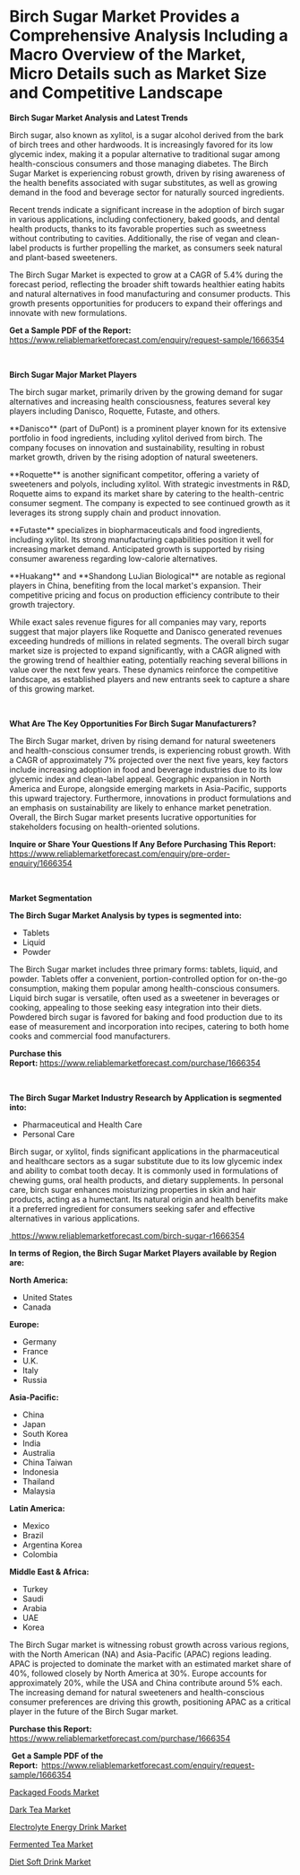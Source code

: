 <p><h1>Birch Sugar Market Provides a Comprehensive Analysis Including a Macro Overview of the Market, Micro Details such as Market Size and Competitive Landscape</h1></p><p><strong>Birch Sugar Market Analysis and Latest Trends</strong></p>
<p><p>Birch sugar, also known as xylitol, is a sugar alcohol derived from the bark of birch trees and other hardwoods. It is increasingly favored for its low glycemic index, making it a popular alternative to traditional sugar among health-conscious consumers and those managing diabetes. The Birch Sugar Market is experiencing robust growth, driven by rising awareness of the health benefits associated with sugar substitutes, as well as growing demand in the food and beverage sector for naturally sourced ingredients.</p><p>Recent trends indicate a significant increase in the adoption of birch sugar in various applications, including confectionery, baked goods, and dental health products, thanks to its favorable properties such as sweetness without contributing to cavities. Additionally, the rise of vegan and clean-label products is further propelling the market, as consumers seek natural and plant-based sweeteners. </p><p>The Birch Sugar Market is expected to grow at a CAGR of 5.4% during the forecast period, reflecting the broader shift towards healthier eating habits and natural alternatives in food manufacturing and consumer products. This growth presents opportunities for producers to expand their offerings and innovate with new formulations.</p></p>
<p><strong>Get a Sample PDF of the Report:&nbsp;</strong> <a href="https://www.reliablemarketforecast.com/enquiry/request-sample/1666354?utm_campaign=1167&utm_medium=2&utm_source=Github&utm_content=ia&utm_term=07042025&utm_id=birch-sugar">https://www.reliablemarketforecast.com/enquiry/request-sample/1666354</a></p>
<p>&nbsp;</p>
<p><strong>Birch Sugar Major Market Players</strong></p>
<p><p>The birch sugar market, primarily driven by the growing demand for sugar alternatives and increasing health consciousness, features several key players including Danisco, Roquette, Futaste, and others. </p><p>**Danisco** (part of DuPont) is a prominent player known for its extensive portfolio in food ingredients, including xylitol derived from birch. The company focuses on innovation and sustainability, resulting in robust market growth, driven by the rising adoption of natural sweeteners.</p><p>**Roquette** is another significant competitor, offering a variety of sweeteners and polyols, including xylitol. With strategic investments in R&D, Roquette aims to expand its market share by catering to the health-centric consumer segment. The company is expected to see continued growth as it leverages its strong supply chain and product innovation.</p><p>**Futaste** specializes in biopharmaceuticals and food ingredients, including xylitol. Its strong manufacturing capabilities position it well for increasing market demand. Anticipated growth is supported by rising consumer awareness regarding low-calorie alternatives.</p><p>**Huakang** and **Shandong LuJian Biological** are notable as regional players in China, benefiting from the local market's expansion. Their competitive pricing and focus on production efficiency contribute to their growth trajectory.</p><p>While exact sales revenue figures for all companies may vary, reports suggest that major players like Roquette and Danisco generated revenues exceeding hundreds of millions in related segments. The overall birch sugar market size is projected to expand significantly, with a CAGR aligned with the growing trend of healthier eating, potentially reaching several billions in value over the next few years. These dynamics reinforce the competitive landscape, as established players and new entrants seek to capture a share of this growing market.</p></p>
<p>&nbsp;</p>
<p><strong>What Are The Key Opportunities For Birch Sugar Manufacturers?</strong></p>
<p><p>The Birch Sugar market, driven by rising demand for natural sweeteners and health-conscious consumer trends, is experiencing robust growth. With a CAGR of approximately 7% projected over the next five years, key factors include increasing adoption in food and beverage industries due to its low glycemic index and clean-label appeal. Geographic expansion in North America and Europe, alongside emerging markets in Asia-Pacific, supports this upward trajectory. Furthermore, innovations in product formulations and an emphasis on sustainability are likely to enhance market penetration. Overall, the Birch Sugar market presents lucrative opportunities for stakeholders focusing on health-oriented solutions.</p></p>
<p><strong>Inquire or Share Your Questions If Any Before Purchasing This Report:</strong> <a href="https://www.reliablemarketforecast.com/enquiry/pre-order-enquiry/1666354?utm_campaign=1167&utm_medium=2&utm_source=Github&utm_content=ia&utm_term=07042025&utm_id=birch-sugar">https://www.reliablemarketforecast.com/enquiry/pre-order-enquiry/1666354</a></p>
<p>&nbsp;</p>
<p><strong>Market Segmentation</strong></p>
<p><strong>The Birch Sugar Market Analysis by types is segmented into:</strong></p>
<p><ul><li>Tablets</li><li>Liquid</li><li>Powder</li></ul></p>
<p><p>The Birch Sugar market includes three primary forms: tablets, liquid, and powder. Tablets offer a convenient, portion-controlled option for on-the-go consumption, making them popular among health-conscious consumers. Liquid birch sugar is versatile, often used as a sweetener in beverages or cooking, appealing to those seeking easy integration into their diets. Powdered birch sugar is favored for baking and food production due to its ease of measurement and incorporation into recipes, catering to both home cooks and commercial food manufacturers.</p></p>
<p><strong>Purchase this Report:&nbsp;</strong><a href="https://www.reliablemarketforecast.com/purchase/1666354?utm_campaign=1167&utm_medium=2&utm_source=Github&utm_content=ia&utm_term=07042025&utm_id=birch-sugar">https://www.reliablemarketforecast.com/purchase/1666354</a></p>
<p>&nbsp;</p>
<p><strong>The Birch Sugar Market Industry Research by Application is segmented into:</strong></p>
<p><ul><li>Pharmaceutical and Health Care</li><li>Personal Care</li></ul></p>
<p><p>Birch sugar, or xylitol, finds significant applications in the pharmaceutical and healthcare sectors as a sugar substitute due to its low glycemic index and ability to combat tooth decay. It is commonly used in formulations of chewing gums, oral health products, and dietary supplements. In personal care, birch sugar enhances moisturizing properties in skin and hair products, acting as a humectant. Its natural origin and health benefits make it a preferred ingredient for consumers seeking safer and effective alternatives in various applications.</p></p>
<p><a href="https://www.reliablemarketforecast.com/birch-sugar-r1666354?utm_campaign=1167&utm_medium=2&utm_source=Github&utm_content=ia&utm_term=07042025&utm_id=birch-sugar">&nbsp;https://www.reliablemarketforecast.com/birch-sugar-r1666354</a></p>
<p><strong>In terms of Region, the Birch Sugar Market Players available by Region are:</strong></p>
<p>
    <p> <strong> North America: </strong>
        <ul>
            <li>United States</li>
            <li>Canada</li>
        </ul>
        </p> 
    <p> <strong> Europe: </strong>
        <ul>
            <li>Germany</li>
            <li>France</li>
            <li>U.K.</li>
            <li>Italy</li>
            <li>Russia</li>
        </ul>
        </p> 
    <p> <strong> Asia-Pacific: </strong>
        <ul>
            <li>China</li>
            <li>Japan</li>
            <li>South Korea</li>
            <li>India</li>
            <li>Australia</li>
            <li>China Taiwan</li>
            <li>Indonesia</li>
            <li>Thailand</li>
            <li>Malaysia</li>
        </ul>
        </p> 
    <p> <strong> Latin America: </strong>
        <ul>
            <li>Mexico</li>
            <li>Brazil</li>
            <li>Argentina Korea</li>
            <li>Colombia</li>
        </ul>
        </p> 
    <p> <strong> Middle East & Africa: </strong>
        <ul>
            <li>Turkey</li>
            <li>Saudi</li>
            <li>Arabia</li>
            <li>UAE</li>
            <li>Korea</li>
        </ul>
    </p>
    </p>
<p><p>The Birch Sugar market is witnessing robust growth across various regions, with the North American (NA) and Asia-Pacific (APAC) regions leading. APAC is projected to dominate the market with an estimated market share of 40%, followed closely by North America at 30%. Europe accounts for approximately 20%, while the USA and China contribute around 5% each. The increasing demand for natural sweeteners and health-conscious consumer preferences are driving this growth, positioning APAC as a critical player in the future of the Birch Sugar market.</p></p>
<p><strong>Purchase this Report: </strong><a href="https://www.reliablemarketforecast.com/purchase/1666354?utm_campaign=1167&utm_medium=2&utm_source=Github&utm_content=ia&utm_term=07042025&utm_id=birch-sugar">https://www.reliablemarketforecast.com/purchase/1666354</a></p>
<p>&nbsp;<strong>Get a Sample PDF of the Report:&nbsp;&nbsp;</strong><a href="https://www.reliablemarketforecast.com/enquiry/request-sample/1666354?utm_campaign=1167&utm_medium=2&utm_source=Github&utm_content=ia&utm_term=07042025&utm_id=birch-sugar">https://www.reliablemarketforecast.com/enquiry/request-sample/1666354</a></p>
<p><strong></strong></p>
<p><p><a href="https://github.com/arocasanzib6/Market-Research-Report-List-1/blob/main/packaged-foods-market.md?utm_campaign=1167&utm_medium=2&utm_source=Github&utm_content=ia&utm_term=07042025&utm_id=birch-sugar">Packaged Foods Market</a></p><p><a href="https://github.com/arneslullapq/Market-Research-Report-List-1/blob/main/dark-tea-market.md?utm_campaign=1167&utm_medium=2&utm_source=Github&utm_content=ia&utm_term=07042025&utm_id=birch-sugar">Dark Tea Market</a></p><p><a href="https://github.com/thatejanet4y/Market-Research-Report-List-1/blob/main/electrolyte-energy-drink-market.md?utm_campaign=1167&utm_medium=2&utm_source=Github&utm_content=ia&utm_term=07042025&utm_id=birch-sugar">Electrolyte Energy Drink Market</a></p><p><a href="https://github.com/langolaskark/Market-Research-Report-List-1/blob/main/fermented-tea-market.md?utm_campaign=1167&utm_medium=2&utm_source=Github&utm_content=ia&utm_term=07042025&utm_id=birch-sugar">Fermented Tea Market</a></p><p><a href="https://github.com/mukaithaisia/Market-Research-Report-List-1/blob/main/diet-soft-drink-market.md?utm_campaign=1167&utm_medium=2&utm_source=Github&utm_content=ia&utm_term=07042025&utm_id=birch-sugar">Diet Soft Drink Market</a></p></p>